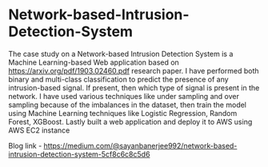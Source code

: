 # Network-based-Intrusion-Detection-System
The case study on a Network-based Intrusion Detection System is a Machine Learning-based Web application based on https://arxiv.org/pdf/1903.02460.pdf research paper. I have performed both binary and multi-class classification to predict the presence of any intrusion-based signal. If present, then which type of signal is present in the network.    I have used various techniques like under sampling and over sampling because of the imbalances in the dataset, then train the model using Machine Learning techniques like Logistic Regression, Random Forest, XGBoost.  Lastly built a web application and deploy it to AWS using AWS EC2 instance


Blog link - https://medium.com/@sayanbanerjee992/network-based-intrusion-detection-system-5cf8c6c8c5d6 
